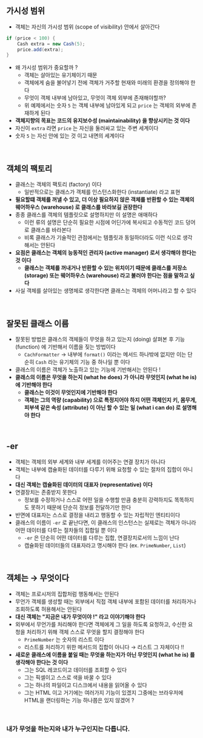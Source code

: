 ## 가시성 범위

- 객체는 자신의 가시성 범위 (scope of visibility) 안에서 살아간다

```java
if (price < 100) {
    Cash extra = new Cash(5);
    price.add(extra);
}
```

- 왜 가시성 범위가 중요할까 ?
  - 객체는 살아있는 유기체이기 때문
  - 객체에게 숨을 불어넣기 전에 객체가 거주할 현재와 미래의 환경을 정의해야 한다
  - 무엇이 객체 내부에 남아있고, 무엇이 객체 외부에 존재해야할까?
  - 위 예제에서는 숫자 `5` 는 객체 내부에 남아있게 되고 `price` 는 객체의 외부에 존재하게 된다
- **객체지향의 목표는 코드의 유지보수성 (maintainability) 을 향상시키는 것 이다**
- 자신이 `extra` 라면 `price` 는 자신을 둘러싸고 있는 주변 세계이다
- 숫자 `5` 는 자신 안에 있는 것 이고 내면의 세계이다

</br>

## 객체의 팩토리

- 클래스는 객체의 팩토리 (factory) 이다
  - 일반적으로는 클래스가 객체를 인스턴스화한다 (instantiate) 라고 표현
- **필요할떄 객체를 꺼낼 수 있고, 더 이상 필요하지 않은 객체를 반환할 수 있는 객체의 웨어하우스 (warehouse) 로 클래스를 바라보길 권장한다**
- 종종 클래스를 객체의 템플릿으로 설명하지만 이 설명은 애매하다
  - 이런 류의 설명은 단순히 필요한 시점에 어딘가에 복사되고 수동적인 코드 덩어로 클래스를 바라본다
  - 비록 클래스가 기술적인 관점에서는 템플릿과 동일하더라도 이런 식으로 생각해서는 안된다
- **요점은 클래스는 객체의 능동적인 관리자 (active manager) 로서 생각해야 한다는 것 이다**
  - **클래스는 객체를 꺼내거나 반환할 수 있는 위치이기 때문에 클래스를 저장소 (storage) 또는 웨어하우스 (warehouse) 라고 불러야 한다는 점을 말하고 싶다**
- 사실 객체를 살아있는 생명체로 생각한다면 클래스는 객체의 어머니라고 할 수 있다

</br>

## 잘못된 클래스 이름

- 잘못된 방법은 클래스의 객체들이 무엇을 하고 있는지 (doing) 살펴본 후 기능 (function) 에 기반해서 이름을 짖는 방법이다
  - `CachFormatter` → 내부에 `format()` 이라는 메서드 하나밖에 없지만 이는 단순히 `Cash` 라는 유기체의 기능 중 하나일 뿐 이다
- 클래스의 이름은 객체가 노출하고 있는 기능에 기반해서는 안된다 !
- **클래스의 이름은 무엇을 하는지 (what he does) 가 아니라 무엇인지 (what he is) 에 기반해야 한다**
  - **클래스는 이것이 무엇인지에 기반해야 한다**
  - **객체는 그의 역량 (capability) 으로 특정지어야 하지 어떤 객체인지 키, 몸무게, 피부색 같은 속성 (attribute) 이 아닌 할 수 있는 일 (what i can do) 로 설명해야 한다**

</br>

## -er

- 객체는 객체의 외부 세계와 내부 세계를 이어주는 연결 장치가 아니다
- 객체는 내부에 캡슐화된 데이터를 다루기 위해 요청할 수 있는 절차의 집합이 아니다
- **대신 객체는 캡슐화된 데이터의 대표자 (representative) 이다**
- 연결장치는 존중받지 못한다
  - 정보를 수정하거나 스스로 어떤 일을 수행할 만큼 충분히 강력하지도 똑똑하지도 못하기 때문에 단순히 정보를 전달하기만 한다
- 반면에 대표자는 스스로 결정을 내리고 행동할 수 있는 자립적인 엔티티이다
- 클래스의 이름이 `-er` 로 끝난다면, 이 클래스의 인스턴스는 실제로는 객체가 아니라 어떤 데이터를 다루는 절차들의 집합일 뿐 이다
  - `-er` 은 단순히 어떤 데이터를 다루는 집합, 연결장치로서의 느낌이 난다
  - 캡슐화된 데이터들의 대표자라고 명시해야 한다 (ex. `PrimeNumber`, `List`)

</br>

## 객체는 → 무엇이다

- 객체는 프로시저의 집합처럼 행동해서는 안된다
- 무언가 객체를 생성할 때는 외부에서 직접 객체 내부에 포함된 데이터를 처리하거나 조회하도록 허용해서는 안된다
- **대신 객체는 "지금은 내가 무엇이야 !" 라고 이야기해야 한다**
- 외부에서 무언가를 처리해야 한다면 객체에게 그 일을 하도록 요청하고, 수신한 요청을 처리하기 위해 객체 스스로 무엇을 할지 결정해야 한다
  - `PrimeNumber` 는 숫자의 리스트 이다
  - 리스트를 처리하기 위한 메서드의 집합이 아니다 → 리스트 그 자체이다 !!
- **새로운 클래스에 이름을 붙일 때는 무엇을 하는지가 아닌 무엇인지 (what he is) 를 생각해야 한다는 것 이다**
  - 그는 SQL 레코드이고 데이터를 조회할 수 있다
  - 그는 픽셀이고 스스로 색을 바꿀 수 있다
  - 그는 하나의 파일이고 디스크에서 내용을 읽어올 수 있다
  - 그는 HTML 이고 거기에는 여러가지 기능이 있겠지 그중에는 브라우저에 HTML을 랜더링하는 기능 하나쯤은 있지 않겠어 ?

</br>

### 내가 무엇을 하는지와 내가 누구인지는 다릅니다.
